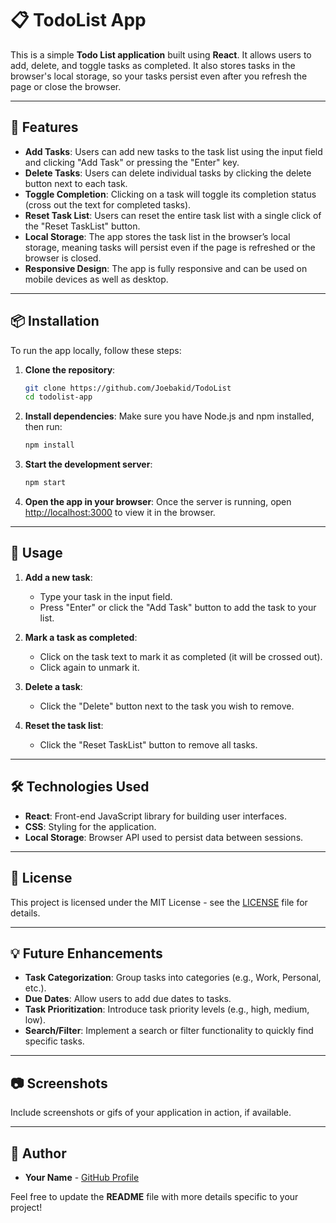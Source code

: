 # 📋 TodoList App

This is a simple **Todo List application** built using **React**. It allows users to add, delete, and toggle tasks as completed. It also stores tasks in the browser's local storage, so your tasks persist even after you refresh the page or close the browser.

---

## 🚀 Features

- **Add Tasks**: Users can add new tasks to the task list using the input field and clicking "Add Task" or pressing the "Enter" key.
- **Delete Tasks**: Users can delete individual tasks by clicking the delete button next to each task.
- **Toggle Completion**: Clicking on a task will toggle its completion status (cross out the text for completed tasks).
- **Reset Task List**: Users can reset the entire task list with a single click of the "Reset TaskList" button.
- **Local Storage**: The app stores the task list in the browser’s local storage, meaning tasks will persist even if the page is refreshed or the browser is closed.
- **Responsive Design**: The app is fully responsive and can be used on mobile devices as well as desktop.

---

## 📦 Installation

To run the app locally, follow these steps:

1. **Clone the repository**:

   ```bash
   git clone https://github.com/Joebakid/TodoList
   cd todolist-app
   ```

2. **Install dependencies**:
   Make sure you have Node.js and npm installed, then run:

   ```bash
   npm install
   ```

3. **Start the development server**:

   ```bash
   npm start
   ```

4. **Open the app in your browser**:
   Once the server is running, open [http://localhost:3000](http://localhost:3000) to view it in the browser.

---

## 🔧 Usage

1. **Add a new task**:
   - Type your task in the input field.
   - Press "Enter" or click the "Add Task" button to add the task to your list.
2. **Mark a task as completed**:

   - Click on the task text to mark it as completed (it will be crossed out).
   - Click again to unmark it.

3. **Delete a task**:
   - Click the "Delete" button next to the task you wish to remove.
4. **Reset the task list**:
   - Click the "Reset TaskList" button to remove all tasks.

---

## 🛠 Technologies Used

- **React**: Front-end JavaScript library for building user interfaces.
- **CSS**: Styling for the application.
- **Local Storage**: Browser API used to persist data between sessions.

---

## 📝 License

This project is licensed under the MIT License - see the [LICENSE](LICENSE) file for details.

---

## 💡 Future Enhancements

- **Task Categorization**: Group tasks into categories (e.g., Work, Personal, etc.).
- **Due Dates**: Allow users to add due dates to tasks.
- **Task Prioritization**: Introduce task priority levels (e.g., high, medium, low).
- **Search/Filter**: Implement a search or filter functionality to quickly find specific tasks.

---

## 📷 Screenshots

Include screenshots or gifs of your application in action, if available.

---

## 👤 Author

- **Your Name** - [GitHub Profile](https://github.com/Joebakid)

Feel free to update the **README** file with more details specific to your project!
